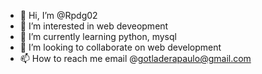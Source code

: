 - 👋 Hi, I’m @Rpdg02
- 👀 I’m interested in web deveopment
- 🌱 I’m currently learning python, mysql
- 💞️ I’m looking to collaborate on web development
- 📫 How to reach me email @gotladerapaulo@gmail.com

<!---
Rpdg02/Rpdg02 is a ✨ special ✨ repository because its `README.md` (this file) appears on your GitHub profile.
You can click the Preview link to take a look at your changes.
--->
